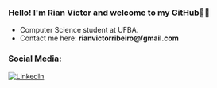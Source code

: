 ### Hello! I'm Rian Victor and welcome to my GitHub👋🏾
- Computer Science student at UFBA.
- Contact me here: **rianvictorribeiro@/gmail.com**

### Social Media:
[![LinkedIn](https://img.shields.io/badge/linkedin-%230077B5.svg?style=for-the-badge&logo=linkedin&logoColor=white)](https://www.linkedin.com/in/rian-victor-ribeiro-1705b52b3/)
